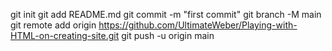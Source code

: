 git init
git add README.md
git commit -m "first commit"
git branch -M main
git remote add origin https://github.com/UltimateWeber/Playing-with-HTML-on-creating-site.git
git push -u origin main